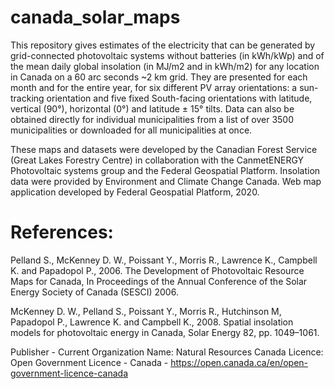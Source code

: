 # canada_solar_maps
This repository gives estimates of the electricity that can be generated by grid-connected photovoltaic systems without batteries (in kWh/kWp) and of the mean daily global insolation (in MJ/m2 and in kWh/m2) for any location in Canada on a 60 arc seconds ~2 km grid. They are presented for each month and for the entire year, for six different PV array orientations: a sun-tracking orientation and five fixed South-facing orientations with latitude, vertical (90°), horizontal (0°) and latitude ± 15° tilts. Data can also be obtained directly for individual municipalities from a list of over 3500 municipalities or downloaded for all municipalities at once.

These maps and datasets were developed by the Canadian Forest Service (Great Lakes Forestry Centre) in collaboration with the CanmetENERGY Photovoltaic systems group and the Federal Geospatial Platform. Insolation data were provided by Environment and Climate Change Canada. Web map application developed by Federal Geospatial Platform, 2020.

# References:

Pelland S., McKenney D. W., Poissant Y., Morris R., Lawrence K., Campbell K. and Papadopol P., 2006. The Development of Photovoltaic Resource Maps for Canada, In Proceedings of the Annual Conference of the Solar Energy Society of Canada (SESCI) 2006.

McKenney D. W., Pelland S., Poissant Y., Morris R., Hutchinson M, Papadopol P., Lawrence K. and Campbell K., 2008. Spatial insolation models for photovoltaic energy in Canada, Solar Energy 82, pp. 1049–1061.

Publisher - Current Organization Name: Natural Resources Canada
Licence: Open Government Licence - Canada - https://open.canada.ca/en/open-government-licence-canada
